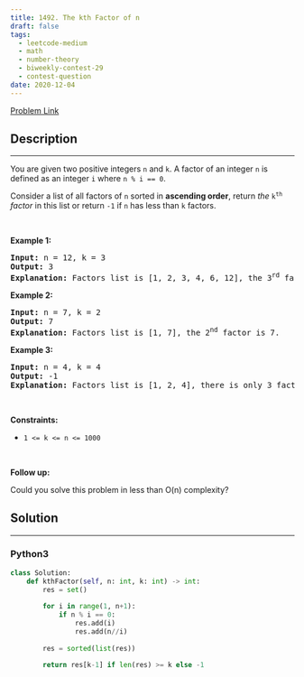 ```yaml
---
title: 1492. The kth Factor of n
draft: false
tags: 
  - leetcode-medium
  - math
  - number-theory
  - biweekly-contest-29
  - contest-question
date: 2020-12-04
---
```


[Problem Link](https://leetcode.com/problems/the-kth-factor-of-n/)

## Description

---
<p>You are given two positive integers <code>n</code> and <code>k</code>. A factor of an integer <code>n</code> is defined as an integer <code>i</code> where <code>n % i == 0</code>.</p>

<p>Consider a list of all factors of <code>n</code> sorted in <strong>ascending order</strong>, return <em>the </em><code>k<sup>th</sup></code><em> factor</em> in this list or return <code>-1</code> if <code>n</code> has less than <code>k</code> factors.</p>

<p>&nbsp;</p>
<p><strong class="example">Example 1:</strong></p>

<pre>
<strong>Input:</strong> n = 12, k = 3
<strong>Output:</strong> 3
<strong>Explanation:</strong> Factors list is [1, 2, 3, 4, 6, 12], the 3<sup>rd</sup> factor is 3.
</pre>

<p><strong class="example">Example 2:</strong></p>

<pre>
<strong>Input:</strong> n = 7, k = 2
<strong>Output:</strong> 7
<strong>Explanation:</strong> Factors list is [1, 7], the 2<sup>nd</sup> factor is 7.
</pre>

<p><strong class="example">Example 3:</strong></p>

<pre>
<strong>Input:</strong> n = 4, k = 4
<strong>Output:</strong> -1
<strong>Explanation:</strong> Factors list is [1, 2, 4], there is only 3 factors. We should return -1.
</pre>

<p>&nbsp;</p>
<p><strong>Constraints:</strong></p>

<ul>
	<li><code>1 &lt;= k &lt;= n &lt;= 1000</code></li>
</ul>

<p>&nbsp;</p>
<p><strong>Follow up:</strong></p>

<p>Could you solve this problem in less than O(n) complexity?</p>


## Solution

---
### Python3
``` py title='the-kth-factor-of-n'
class Solution:
    def kthFactor(self, n: int, k: int) -> int:
        res = set()
        
        for i in range(1, n+1):
            if n % i == 0:
                res.add(i)
                res.add(n//i)
                
        res = sorted(list(res))

        return res[k-1] if len(res) >= k else -1
```


